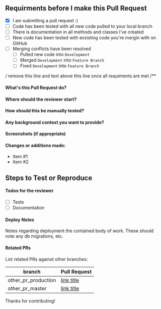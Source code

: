 Requirments before I make this Pull Request
----------------------------
- [X] I am submitting a pull request :)
- [ ] Code has been tested with all new code pulled to your local branch
- [ ] There is documentation in all methods and classes I've created
- [ ] New code has been tested with exsisting code you're mergin with on GitHub
- [ ] Merging conflicts have been resolved
    - [ ] Pulled new code into `Development`
    - [ ] Merged `Development` into `Feature Branch`
    - [ ] Fixed `Development` into `Feature Branch`

*/* remove this line and text above this line once all requiments are met /**

#### What's this Pull Request do?
#### Where should the reviewer start?
#### How should this be manually tested?
#### Any background context you want to provide?
#### Screenshots (if appropriate)
#### Changes or additions made:
- Item #1
- Item #2

## Steps to Test or Reproduce

#### Todos for the reviewer
- [ ] Tests
- [ ] Documentation

#### Deploy Notes
Notes regarding deployment the contained body of work.  These should note any
db migrations, etc.

#### Related PRs
List related PRs against other branches:

branch | Pull Request
------ | ------
other_pr_production | [link title](www.github.com)
other_pr_master | [link title](www.github.com)

Thanks for contributing!